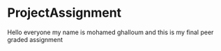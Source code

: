 # ProjectAssignment

Hello everyone my name is mohamed ghalloum and this is my final peer graded assignment 
